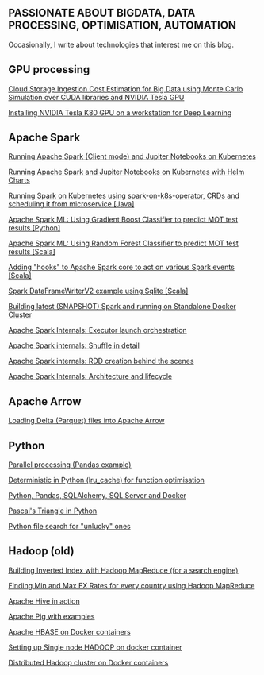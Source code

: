 ## PASSIONATE ABOUT BIGDATA, DATA PROCESSING, OPTIMISATION, AUTOMATION

Occasionally, I write about technologies that interest me on this blog.  

## GPU processing
[Cloud Storage Ingestion Cost Estimation for Big Data using Monte Carlo Simulation over CUDA libraries and NVIDIA Tesla GPU](gpu/cost_analysis_cudf.md)

[Installing NVIDIA Tesla K80 GPU on a workstation for Deep Learning](gpu/k80_installation.md)

## Apache Spark

[Running Apache Spark (Client mode) and Jupiter Notebooks on Kubernetes](spark/spark_k8s_dynamic_with_jupiter.md)

[Running Apache Spark and Jupiter Notebooks on Kubernetes with Helm Charts](spark/spark_k8s_static_with_jupiter.md)

[Running Spark on Kubernetes using spark-on-k8s-operator, CRDs and scheduling it from microservice [Java]](spark/spark_k8s_yaml_spring_boot.md)

[Apache Spark ML: Using Gradient Boost Classifier to predict MOT test results [Python]](spark/spark_ml_gradient_boost_mot.md)

[Apache Spark ML: Using Random Forest Classifier to predict MOT test results [Scala]](spark/spark_ml_random_forest_mot.md)

[Adding "hooks" to Apache Spark core to act on various Spark events [Scala]](spark/hooks.md)

[Spark DataFrameWriterV2 example using Sqlite [Scala]](spark/dataframewriter_v2.md)

[Building latest (SNAPSHOT) Spark and running on Standalone Docker Cluster](spark/docker_stanalone_cluster.md)

[Apache Spark Internals: Executor launch orchestration](spark/spark_internals_executor_launch.md)

[Apache Spark internals: Shuffle in detail](spark/spark_internals_shuffle.md)

[Apache Spark internals: RDD creation behind the scenes](spark/spark_internals_rdd.md)

[Apache Spark Internals: Architecture and lifecycle](spark/spark_internals_arch.md)

## Apache Arrow

[Loading Delta (Parquet) files into Apache Arrow](arrow/delta_load.md)

## Python
[Parallel processing (Pandas example)](python/pandas_parallel.md)

[Deterministic in Python (lru_cache) for function optimisation](python/lru_cache.md)

[Python, Pandas, SQLAlchemy, SQL Server and Docker](python/python_pandas_sqlalchemy_sqlserver_docker.md)

[Pascal's Triangle in Python](python/pascal.md)

[Python file search for "unlucky" ones](python/file_search.md)

## Hadoop (old)
[Building Inverted Index with Hadoop MapReduce (for a search engine)](hadoop/inverted_index.md)

[Finding Min and Max FX Rates for every country using Hadoop MapReduce](hadoop/min_max.md)

[Apache Hive in action](hadoop/hive.md)

[Apache Pig with examples](hadoop/pig.md)

[Apache HBASE on Docker containers](hadoop/hbase_docker.md)

[Setting up Single node HADOOP on docker container](hadoop/hadoop_single_node.md)

[Distributed Hadoop cluster on Docker containers](hadoop/hadoop_distributed.md)

